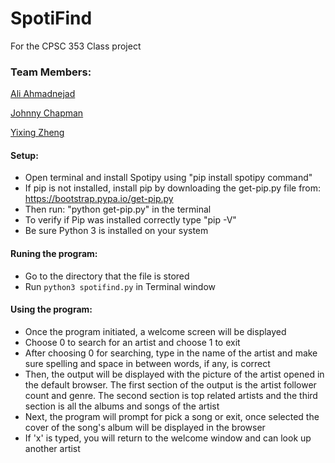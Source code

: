 # SpotiFind

For the CPSC 353 Class project

### Team Members:
[Ali Ahmadnejad](https://github.com/aliahmadnejad)

[Johnny Chapman](https://github.com/johnnycchapman)

[Yixing Zheng](https://github.com/zheng129)

#### Setup:
* Open terminal and install Spotipy using "pip install spotipy command"
* If pip is not installed, install pip by downloading the get-pip.py file from: https://bootstrap.pypa.io/get-pip.py
* Then run: "python get-pip.py" in the terminal
* To verify if Pip was installed correctly type "pip -V"
* Be sure Python 3 is installed on your system

#### Runing the program:

* Go to the directory that the file is stored
* Run `python3 spotifind.py` in Terminal window

#### Using the program: 

* Once the program initiated, a welcome screen will be displayed 
* Choose 0 to search for an artist and choose 1 to exit
* After choosing 0 for searching, type in the name of the artist and make sure  spelling and space in between words, if any,  is correct
* Then, the output will be displayed with the picture of the artist opened in the default browser. The first section of the     output is the artist follower count and genre. The second section is top related artists and the third section is all the     albums and songs of the artist
* Next, the program will prompt for pick a song or exit, once selected the cover of the song's album will be displayed in the   browser
* If 'x' is typed, you will return to the welcome window and can look up another artist
